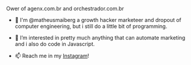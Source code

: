 Ower of agenx.com.br and orchestrador.com.br

- 👋 I'm @matheusmaiberg a growth hacker marketeer and dropout of computer engineering, but i still do a little bit of programming.

- 👀 I’m interested in pretty much anything that can automate marketing and i also do code in Javascript.

- 📫 Reach me in my [Instagram](https://www.instagram.com/matheus.maiberg/)!
<!---
matheusmaiberg/matheusmaiberg is a ✨ special ✨ repository because its `README.md` (this file) appears on your GitHub profile.
You can click the Preview link to take a look at your changes.
--->
